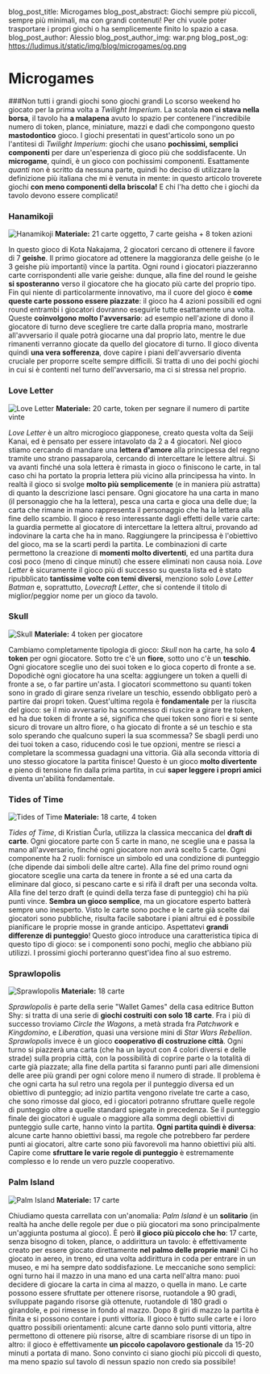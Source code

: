 blog_post_title: Microgames
blog_post_abstract: Giochi sempre più piccoli, sempre più minimali, ma con grandi contenuti! Per chi vuole poter trasportare i propri giochi o ha semplicemente finito lo spazio a casa.
blog_post_author: Alessio
blog_post_author_img: war.png
blog_post_og: https://ludimus.it/static/img/blog/microgames/og.png

# Microgames
###Non tutti i grandi giochi sono giochi grandi
Lo scorso weekend ho giocato per la prima volta a _Twilight Imperium_. La scatola **non ci stava nella borsa**, il tavolo ha **a malapena** avuto lo spazio per contenere l'incredibile numero di token, plance, miniature, mazzi e dadi che compongono questo **mastodontico** gioco. I giochi presentati in quest'articolo sono un po l'antitesi di _Twilight Imperium_: giochi che usano **pochissimi, semplici componenti** per dare un'esperienza di gioco più che soddisfacente.
Un **microgame**, quindi, è un gioco con pochissimi componenti. Esattamente _quanti_ non è scritto da nessuna parte, quindi ho deciso di utilizzare la definizione più italiana che mi è venuta in mente: in questo articolo troverete giochi **con meno componenti della briscola!** E chi l'ha detto che i giochi da tavolo devono essere complicati!

### Hanamikoji
![Hanamikoji](../static/img/blog/microgames/hanamikoji.png?t=1 "Hanamikoji")
**Materiale:** 21 carte oggetto, 7 carte geisha + 8 token azioni

In questo gioco di Kota Nakajama, 2 giocatori cercano di ottenere il favore di 7 **geishe**. Il primo giocatore ad ottenere la maggioranza delle geishe (o le 3 geishe più importanti) vince la partita.
Ogni round i giocatori piazzeranno carte corrispondenti alle varie geishe: dunque, alla fine del round le geishe **si sposteranno** verso il giocatore che ha giocato più carte del proprio tipo. Fin qui niente di particolarmente innovativo, ma il cuore del gioco è **come queste carte possono essere piazzate**: il gioco ha 4 azioni possibili ed ogni round entrambi i giocatori dovranno eseguirle tutte esattamente una volta. Queste **coinvolgono molto l'avversario**: ad esempio nell'azione di dono il giocatore di turno deve scegliere tre carte dalla propria mano, mostrarle all'avversario il quale potrà giocarne una dal proprio lato, mentre le due rimanenti verranno giocate da quello del giocatore di turno.
Il gioco diventa quindi **una vera sofferenza**, dove capire i piani dell'avversario diventa cruciale per proporre scelte sempre difficili. Si tratta di uno dei pochi giochi in cui si è contenti nel turno dell'avversario, ma ci si stressa nel proprio.


### Love Letter
![Love Letter](../static/img/blog/microgames/loveletter.png?t=1 "Love Letter")
**Materiale:** 20 carte, token per segnare il numero di partite vinte

_Love Letter_ è un altro microgioco giapponese, creato questa volta da Seiji Kanai, ed è pensato per essere intavolato da 2 a 4 giocatori. Nel gioco stiamo cercando di mandare una **lettera d'amore** alla principessa del regno tramite uno strano passaparola, cercando di intercettare le lettere altrui. Si va avanti finché una sola lettera è rimasta in gioco o finiscono le carte, in tal caso chi ha portato la propria lettera più vicino alla principessa ha vinto.
In realtà il gioco si svolge **molto più semplicemente** (e in maniera più astratta) di quanto la descrizione lasci pensare. Ogni giocatore ha una carta in mano (il personaggio che ha la lettera), pesca una carta e gioca una delle due; la carta che rimane in mano rappresenta il personaggio che ha la lettera alla fine dello scambio. Il gioco è reso interessante dagli effetti delle varie carte: la guardia permette al giocatore di intercettare la lettera altrui, provando ad indovinare la carta che ha in mano. Raggiungere la principessa è l'obiettivo del gioco, ma se la scarti perdi la partita. Le combinazioni di carte permettono la creazione di **momenti molto divertenti**, ed una partita dura così poco (meno di cinque minuti) che essere eliminati non causa noia.
_Love Letter_ è sicuramente il gioco più di successo su questa lista ed è stato ripubblicato **tantissime volte con temi diversi**, menziono solo _Love Letter Batman_ e, soprattutto, _Lovecraft Letter_, che si contende il titolo di miglior/peggior nome per un gioco da tavolo.

### Skull
![Skull](../static/img/blog/microgames/skull.png?t=1 "Skull")
**Materiale:** 4 token per giocatore

Cambiamo completamente tipologia di gioco: _Skull_ non ha carte, ha solo **4 token** per ogni giocatore. Sotto tre c'è un **fiore**, sotto uno c'è un **teschio**. Ogni giocatore sceglie uno dei suoi token e lo gioca coperto di fronte a se. Dopodichè ogni giocatore ha una scelta: aggiungere un token a quelli di fronte a se, o far partire un'asta. I giocatori scommettono su quanti token sono in grado di girare senza rivelare un teschio, essendo obbligato però a partire dai propri token. Quest'ultima regola è **fondamentale** per la riuscita del gioco: se il mio avversario ha scommesso di riuscire a girare tre token, ed ha due token di fronte a sé, significa che quei token sono fiori e si sente sicuro di trovare un altro fiore, o ha giocato di fronte a sé un teschio e sta solo sperando che qualcuno superi la sua scommessa?
Se sbagli perdi uno dei tuoi token a caso, riducendo così le tue opzioni, mentre se riesci a completare la scommessa guadagni una vittoria. Già alla seconda vittoria di uno stesso giocatore la partita finisce! Questo è un gioco **molto divertente** e pieno di tensione fin dalla prima partita, in cui **saper leggere i propri amici** diventa un'abilità fondamentale.


### Tides of Time
![Tides of Time](../static/img/blog/microgames/tidesoftime.png?t=1 "Tides of Time")
**Materiale:** 18 carte, 4 token

_Tides of Time_, di Kristian Čurla, utilizza la classica meccanica del **draft di carte**. Ogni giocatore parte con 5 carte in mano, ne sceglie una e passa la mano all'avversario, finché ogni giocatore non avrà scelto 5 carte. Ogni componente ha 2 ruoli: fornisce un simbolo ed una condizione di punteggio (che dipende dai simboli delle altre carte). Alla fine del primo round ogni giocatore sceglie una carta da tenere in fronte a sé ed una carta da eliminare dal gioco, si pescano carte e si rifà il draft per una seconda volta. Alla fine del terzo draft (e quindi della terza fase di punteggio) chi ha più punti vince. **Sembra un gioco semplice**, ma un giocatore esperto batterà sempre uno inesperto. Visto le carte sono poche e le carte già scelte dai giocatori sono pubbliche, risulta facile sabotare i piani altrui ed è possibile pianificare le proprie mosse in grande anticipo. Aspettatevi **grandi differenze di punteggio**!
Questo gioco introduce una caratteristica tipica di questo tipo di gioco: se i componenti sono pochi, meglio che abbiano più utilizzi. I prossimi giochi porteranno quest'idea fino al suo estremo.

### Sprawlopolis
![Sprawlopolis](../static/img/blog/microgames/sprawlopolis.png?t=1 "Sprawlopolis")
**Materiale:** 18 carte

_Sprawlopolis_ è parte della serie "Wallet Games" della casa editrice Button Shy: si tratta di una serie di **giochi costruiti con solo 18 carte**. Fra i più di successo troviamo _Circle the Wagons_, a metà strada fra _Patchwork_ e _Kingdomino_, e _Liberation_, quasi una versione mini di _Star Wars Rebellion_.
_Sprawlopolis_ invece è un gioco **cooperativo di costruzione città**. Ogni turno si piazzerà una carta (che ha un layout con 4 colori diversi e delle strade) sulla propria città, con la possibilità di coprire parte o la totalità di carte già piazzate; alla fine della partita si faranno punti pari alle dimensioni delle aree più grandi per ogni colore meno il numero di strade.
Il problema è che ogni carta ha sul retro una regola per il punteggio diversa ed un obiettivo di punteggio; ad inizio partita vengono rivelate tre carte a caso, che sono rimosse dal gioco, ed i giocatori potranno sfruttare quelle regole di punteggio oltre a quelle standard spiegate in precedenza. Se il punteggio finale dei giocatori è uguale o maggiore alla somma degli obiettivi di punteggio sulle carte, hanno vinto la partita.
**Ogni partita quindi è diversa**: alcune carte hanno obiettivi bassi, ma regole che potrebbero far perdere punti ai giocatori, altre carte sono più favorevoli ma hanno obiettivi più alti. Capire come **sfruttare le varie regole di punteggio** è estremamente complesso e lo rende un vero puzzle cooperativo.

### Palm Island
![Palm Island](../static/img/blog/microgames/palmisland.png?t=1 "Palm Island")
**Materiale:** 17 carte

Chiudiamo questa carrellata con un'anomalia: _Palm Island_ è un **solitario** (in realtà ha anche delle regole per due o più giocatori ma sono principalmente un'aggiunta postuma al gioco). È però **il gioco più piccolo che ho**: 17 carte, senza bisogno di token, plance, o addirittura un tavolo: è effettivamente creato per essere giocato direttamente **nel palmo delle proprie mani**! Ci ho giocato in aereo, in treno, ed una volta addirittura in coda per entrare in un museo, e mi ha sempre dato soddisfazione.
Le meccaniche sono semplici: ogni turno hai il mazzo in una mano ed una carta nell'altra mano: puoi decidere di giocare la carta in cima al mazzo, o quella in mano. Le carte possono essere sfruttate per ottenere risorse, ruotandole a 90 gradi, sviluppate pagando risorse già ottenute, ruotandole di 180 gradi o girandole, e poi rimesse in fondo al mazzo. Dopo 8 giri di mazzo la partita è finita e si possono contare i punti vittoria. Il gioco è tutto sulle carte e i loro quattro possibili orientamenti: alcune carte danno solo punti vittoria, altre permettono di ottenere più risorse, altre di scambiare risorse di un tipo in altro: il gioco è effettivamente **un piccolo capolavoro gestionale** da 15-20 minuti a portata di mano.
Sono convinto ci siano giochi più piccoli di questo, ma meno spazio sul tavolo di nessun spazio non credo sia possibile!

